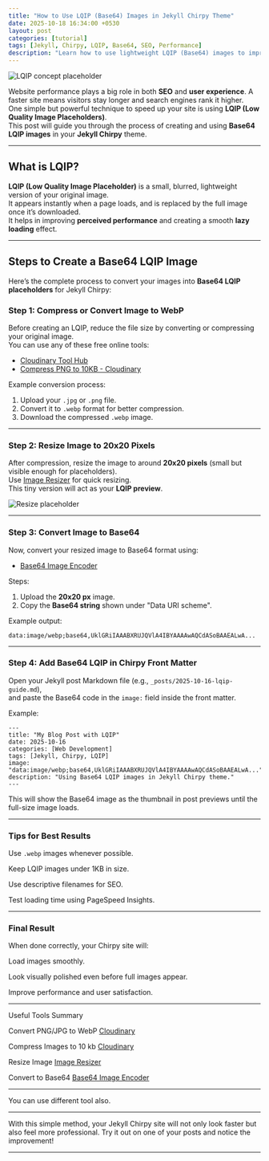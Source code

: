```yaml
---
title: "How to Use LQIP (Base64) Images in Jekyll Chirpy Theme"
date: 2025-10-18 16:34:00 +0530
layout: post
categories: [tutorial]
tags: [Jekyll, Chirpy, LQIP, Base64, SEO, Performance]
description: "Learn how to use lightweight LQIP (Base64) images to improve your Jekyll Chirpy site's loading performance."
---
```


![LQIP concept placeholder](https://via.placeholder.com/800x400?text=LQIP+Concept)

Website performance plays a big role in both **SEO** and **user experience**. A faster site means visitors stay longer and search engines rank it higher.  
One simple but powerful technique to speed up your site is using **LQIP (Low Quality Image Placeholders)**.  
This post will guide you through the process of creating and using **Base64 LQIP images** in your **Jekyll Chirpy** theme.

---

##  What is LQIP?

**LQIP (Low Quality Image Placeholder)** is a small, blurred, lightweight version of your original image.  
It appears instantly when a page loads, and is replaced by the full image once it’s downloaded.  
It helps in improving **perceived performance** and creating a smooth **lazy loading** effect.

---

##  Steps to Create a Base64 LQIP Image

Here’s the complete process to convert your images into **Base64 LQIP placeholders** for Jekyll Chirpy:

###  Step 1: Compress or Convert Image to WebP

Before creating an LQIP, reduce the file size by converting or compressing your original image.  
You can use any of these free online tools:

- [Cloudinary Tool Hub](https://cloudinary.com/tools)
- [Compress PNG to 10KB - Cloudinary](https://cloudinary.com/tools/compress-png-to-10kb)


Example conversion process:
1. Upload your `.jpg` or `.png` file.
2. Convert it to `.webp` format for better compression.
3. Download the compressed `.webp` image.

---

###  Step 2: Resize Image to 20x20 Pixels

After compression, resize the image to around **20x20 pixels** (small but visible enough for placeholders).  
Use [Image Resizer](https://imageresizer.com/) for quick resizing.  
This tiny version will act as your **LQIP preview**.

![Resize placeholder](https://via.placeholder.com/400x200?text=Resize+Image+Example)

---

###  Step 3: Convert Image to Base64

Now, convert your resized image to Base64 format using:

- [Base64 Image Encoder](https://www.base64-image.de/)

Steps:
1. Upload the **20x20 px** image.
2. Copy the **Base64 string** shown under "Data URI scheme".

Example output:

```
data:image/webp;base64,UklGRiIAAABXRUJQVlA4IBYAAAAwAQCdASoBAAEALwA...
```

---

###  Step 4: Add Base64 LQIP in Chirpy Front Matter

Open your Jekyll post Markdown file (e.g., `_posts/2025-10-16-lqip-guide.md`),  
and paste the Base64 code in the `image:` field inside the front matter.

Example:

```
---
title: "My Blog Post with LQIP"
date: 2025-10-16
categories: [Web Development]
tags: [Jekyll, Chirpy, LQIP]
image: "data:image/webp;base64,UklGRiIAAABXRUJQVlA4IBYAAAAwAQCdASoBAAEALwA..."
description: "Using Base64 LQIP images in Jekyll Chirpy theme."
---
```

This will show the Base64 image as the thumbnail in post previews until the full-size image loads.


---

### Tips for Best Results

Use `.webp` images whenever possible.

Keep LQIP images under 1KB in size.

Use descriptive filenames for SEO.

Test loading time using PageSpeed Insights.



---

### Final Result

When done correctly, your Chirpy site will:

Load images smoothly.

Look visually polished even before full images appear.

Improve performance and user satisfaction.

---

 Useful Tools Summary



Convert PNG/JPG to WebP	[Cloudinary](https://cloudinary.com/tools/png-to-webp)

Compress Images to 10 kb	[Cloudinary](https://cloudinary.com/tools/compress-png-to-10kb)

Resize Image	[Image Resizer](https://imageresizer.com)

Convert to Base64	[Base64 Image Encoder](https://base64-image.de)

---

You can use different tool also.

---

With this simple method, your Jekyll Chirpy site will not only look faster but also feel more professional.
Try it out on one of your posts and notice the improvement!


---

